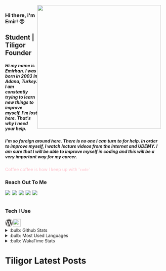 <img src="https://media.giphy.com/media/stibZWunTHpRjepFNq/giphy.gif" align="right" width="400" height="400">

### Hi there, i'm Emir! :astonished:

## Student | Tiligor Founder

##### Hi my name is Emirhan. I was born in 2003 in Adana, Turkey. I am constantly trying to learn new things to improve myself. I'm lost here. That's why I need your help.

##### I'm so foreign around here. There is no one I can turn to for help. In order to improve myself, I watch lecture videos from the internet and UDEMY. I am sure that I will be able to improve myself in coding and this will be a very important way for my career.

<font color="pink"> Coffee coffee is how I keep up with '<code>code</code>' </font>

### Reach Out To Me

[<img width="22" src="https://unpkg.com/simple-icons@v7/icons/facebook.svg" align="left" />][Facebook]
[<img width="22" src="https://unpkg.com/simple-icons@v7/icons/twitter.svg" align="left" />][Twitter]
[<img width="22" src="https://unpkg.com/simple-icons@v7/icons/instagram.svg" align="left" />][Instagram]
[<img width="22" src="https://unpkg.com/simple-icons@v7/icons/github.svg" align="left" />][Github]
[<img width="22" src="https://unpkg.com/simple-icons@v7/icons/torbrowser.svg" align="left" />][Tiligor]

<br />
<br />

### Tech I Use
<img align="left" src="https://raw.githubusercontent.com/github/explore/80688e429a7d4ef2fca1e82350fe8e3517d3494d/topics/wordpress/wordpress.png" width="25" height="25">
<img align="left "src="https://avatars.githubusercontent.com/u/5549034?s=200&v=4" width="25" height="25">


<ber />

<details>
<summary>:bulb: Github Stats</summary>
<img src="https://github-readme-stats.vercel.app/api?username=takomlii&theme=codeSTACKr">
</details>

<details>
<summary>:bulb: Most Used Languages</summary>
<img src="https://github-readme-stats.vercel.app/api/top-langs/?username=takomlii&layout=compact&theme=codeSTACKr">
</details>

<details>
<summary>:bulb: WakaTime Stats</summary>
<img src="https://github-readme-stats.vercel.app/api/wakatime?username=takomlii&layout=compact&theme=codeSTACKr">
</details>



# Tiligor Latest Posts
<!-- BLOG-POST-LIST:START -->
<!-- BLOG-POST-LIST:END -->



[Facebook]: https://facebook.com/LLemirhanLL
[Twitter]: https://twitter.com/emirhanxyavuz
[Instagram]: https://instagram.com/takomlii
[Github]: https://github.com/takomlii
[Tiligor]: https://tiligor.com
